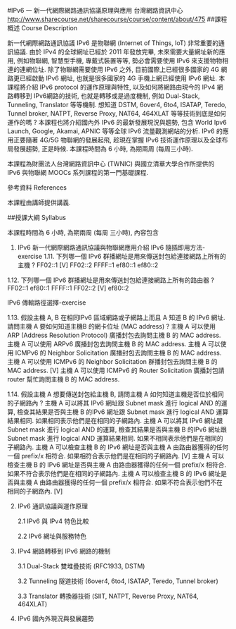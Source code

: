 #IPv6 一 新一代網際網路通訊協議原理與應用
台灣網路資訊中心
http://www.sharecourse.net/sharecourse/course/content/about/475
##課程概述 Course Description

新一代網際網路通訊協議 IPv6 是物聯網 (Internet of Things, IoT) 非常重要的通訊協議. 由於 IPv4 的全球網址已經於 2011 年發放完畢, 未來需要大量網址新的應用, 例如物聯網, 智慧型手機, 專戴式裝置等等, 勢必會需要使用 IPv6 來支援物物相連的連網位址. 除了物聯網需要使用 IPv6 之外, 目前國際上已經很多國家的 4G 網路更已經啟動 IPv6 網址, 也就是很多國家的 4G 手機上網已經使用 IPv6 網址. 本課程將介紹 IPv6 protocol 的運作原理與特性, 以及如何將網路由現今的 IPv4 網路轉移到 IPv6網路的技術, 也就是轉移或是過度機制, 例如 Dual-Stack, Tunneling, Translator 等等機制. 想知道 DSTM, 6over4, 6to4, ISATAP, Teredo, Tunnel broker, NATPT, Reverse Proxy, NAT64, 464XLAT 等等技術到底是如何運作的嗎 ? 本課程也將介紹國內外 IPv6 的最新發展現況與趨勢, 包含 World Ipv6 Launch, Google, Akamai, APNIC 等等全球 IPv6 流量觀測網站的分析. IPv6 的應用正要隨著 4G/5G 物聯網的發展起飛, 趁現在掌握 IPv6 技術運作原理以及全球布局發展趨勢, 正是時候. 本課程時間為 6 小時, 為期兩周 (每周三小時). 

本課程為財團法人台灣網路資訊中心 (TWNIC) 與國立清華大學合作所提供的 IPv6 與物聯網 MOOCs 系列課程的第一門基礎課程. 

參考資料 References

本課程由講師提供講義.

##授課大綱 Syllabus

本課程時間為 6 小時, 為期兩周 (每周 三小時), 內容包含

1. IPv6 新一代網際網路通訊協議與物聯網應用介紹
IPv6 隨插即用方法-exercise
1.11. 下列哪一個 IPv6 群播網址是用來傳送封包給連接網路上所有的主機 ?
FF02::1 [V]
FF02::2
FFFF::1
ef80::1
ef80::2

1.12. 下列哪一個 IPv6 群播網址是用來傳送封包給連接網路上所有的路由器 ?
FF02::1
ef80::1
FFFF::1
FF02::2 [V]
ef80::2

IPv6 傳輸路徑選擇-exercise

1.13.  假設主機 A, B 在相同IPv6 區域網路或子網路上而且 A 知道 B 的 IPv6 網址. 請問主機 A 要如何知道主機B 的網卡位址 (MAC address) ?
主機 A 可以使用 ARP (Address Resolution Protocol) 廣播封包去詢問主機 B 的 MAC address.
主機 A 可以使用 ARPv6 廣播封包去詢問主機 B 的 MAC address.
主機 A 可以使用 ICMPv6 的 Neighbor Solicitation 廣播封包去詢問主機 B 的 MAC address.
主機 A 可以使用 ICMPv6 的 Neighbor Solicitation 群播封包去詢問主機 B 的 MAC address. [V]
主機 A 可以使用 ICMPv6 的 Router Solicitation 廣播封包請 router 幫忙詢問主機 B 的 MAC address.

1.14. 假設主機 A 想要傳送封包給主機 B, 請問主機 A 如何知道主機是否位於相同的子網路內 ? 
主機 A 可以將其 IPv6 網址跟 Subnet mask 進行 logical AND 的運算, 檢查其結果是否與主機 B 的IPv6 網址跟 Subnet mask 進行 logical AND 運算結果相同. 如果相同表示他們是在相同的子網路內.
主機 A 可以將其 IPv6 網址跟 Subnet mask 進行 logical AND 的運算, 檢查其結果是否與主機 B 的IPv6 網址跟 Subnet mask 進行 logical AND 運算結果相同. 如果不相同表示他們是在相同的子網路內.
主機 A 可以檢查主機 B 的 IPv6 網址是否與主機 A 由路由器獲得的任何一個 prefix/x 相符合. 如果相符合表示他們是在相同的子網路內. [V]
主機 A 可以檢查主機 B 的 IPv6 網址是否與主機 A 由路由器獲得的任何一個 prefix/x 相符合. 如果不符合表示他們是在相同的子網路內.
主機 A 可以檢查主機 B 的 IPv6 網址是否與主機 A 由路由器獲得的任何一個 prefix/x 相符合. 如果不符合表示他們不在相同的子網路內. [V]

2. IPv6 通訊協議與運作原理

    2.1 IPv6 與 IPv4 特色比較

    2.2 IPv6 網址與服務特色

3. IPv4 網路轉移到 IPv6 網路的機制

   3.1 Dual-Stack 雙堆疊技術 (RFC1933, DSTM)

   3.2 Tunneling 隧道技術 (6over4, 6to4, ISATAP, Teredo, Tunnel broker)

   3.3 Translator 轉換器技術 (SIIT, NATPT, Reverse Proxy, NAT64, 464XLAT)

4. IPv6 國內外現況與發展趨勢
